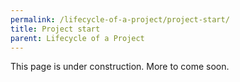 ```yaml
---
permalink: /lifecycle-of-a-project/project-start/
title: Project start
parent: Lifecycle of a Project
---
```

This page is under construction. More to come soon.
